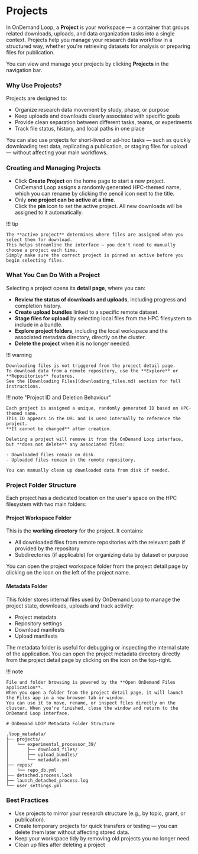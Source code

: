 # Projects

In OnDemand Loop, a **Project** is your workspace — a container that groups related downloads, uploads, and data organization tasks into a single context.
Projects help you manage your research data workflow in a structured way, whether you're retrieving datasets for analysis or preparing files for publication.

You can view and manage your projects by clicking **Projects** in the navigation bar.

### Why Use Projects?

Projects are designed to:

- Organize research data movement by study, phase, or purpose
- Keep uploads and downloads clearly associated with specific goals
- Provide clean separation between different tasks, teams, or experiments
- Track file status, history, and local paths in one place

You can also use projects for short-lived or ad-hoc tasks — such as quickly downloading test data, replicating a publication, or staging files for upload — without affecting your main workflows.

### Creating and Managing Projects

- Click **Create Project** on the home page to start a new project.  
  OnDemand Loop assigns a randomly generated HPC-themed name, which you can rename by clicking the pencil icon next to the title.
- Only **one project can be active at a time**.  
  Click the **pin** icon to set the active project. All new downloads will be assigned to it automatically.

!!! tip

    The **active project** determines where files are assigned when you select them for download.
    This helps streamline the interface — you don't need to manually choose a project each time.
    Simply make sure the correct project is pinned as active before you begin selecting files.

### What You Can Do With a Project

Selecting a project opens its **detail page**, where you can:

- **Review the status of downloads and uploads**, including progress and completion history.
- **Create upload bundles** linked to a specific remote dataset.
- **Stage files for upload** by selecting local files from the HPC filesystem to include in a bundle.
- **Explore project folders**, including the local workspace and the associated metadata directory, directly on the cluster.
- **Delete the project** when it is no longer needed.

!!! warning

    Downloading files is not triggered from the project detail page.
    To download data from a remote repository, use the **Explore** or **Repositories** features.  
    See the [Downloading Files](downloading_files.md) section for full instructions.

!!! note "Project ID and Deletion Behaviour"

    Each project is assigned a unique, randomly generated ID based on HPC-themed name.
    This ID appears in the URL and is used internally to reference the project.  
    **It cannot be changed** after creation.

    Deleting a project will remove it from the OnDemand Loop interface, but **does not delete** any associated files:
    
    - Downloaded files remain on disk.
    - Uploaded files remain in the remote repository.

    You can manually clean up downloaded data from disk if needed.

### Project Folder Structure

Each project has a dedicated location on the user's space on the HPC filesystem with two main folders:

#### Project Workspace Folder

This is the **working directory** for the project. It contains:

- All downloaded files from remote repositories with the relevant path if provided by the repository
- Subdirectories (if applicable) for organizing data by dataset or purpose

You can open the project workspace folder from the project detail page by clicking on the icon on the left of the project name.

#### Metadata Folder

This folder stores internal files used by OnDemand Loop to manage the project state, downloads, uploads and track activity:

- Project metadata
- Repository settings
- Download manifests
- Upload manifests

The metadata folder is useful for debugging or inspecting the internal state of the application.
You can open the project metadata directory directly from the project detail page by clicking on the icon on the top-right.

!!! note

    File and folder browsing is powered by the **Open OnDemand Files application**.  
    When you open a folder from the project detail page, it will launch the Files app in a new browser tab or window.  
    You can use it to move, rename, or inspect files directly on the cluster. When you're finished, close the window and return to the OnDemand Loop interface.

<pre><code># OnDemand LOOP Metadata Folder Structure

.loop_metadata/
├── projects/
│   └── experimental_processor_39/
│       ├── download_files/
│       ├── upload_bundles/
│       └── metadata.yml
├── repos/
│   └── repo_db.yml
├── detached.process.lock
├── launch_detached_process.log
└── user_settings.yml
</code></pre>
### Best Practices

- Use projects to mirror your research structure (e.g., by topic, grant, or publication).
- Create temporary projects for quick transfers or testing — you can delete them later without affecting stored data.
- Keep your workspace tidy by removing old projects you no longer need.
- Clean up files after deleting a project